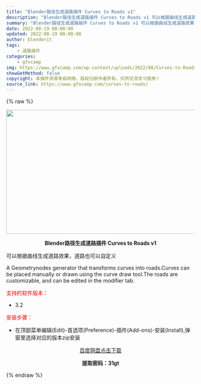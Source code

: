 ```yaml
---
title: "Blender路径生成道路插件 Curves to Roads v1"
description: "Blender路径生成道路插件 Curves to Roads v1 可以根据曲线生成道路效果，道路也可以自定义 A Geometrynodes generator that transforms c..."
summary: "Blender路径生成道路插件 Curves to Roads v1 可以根据曲线生成道路效果，道路也可以自定义 A Geometrynodes generator that transforms c..."
date: 2022-08-19 00:00:00
updated: 2022-08-19 00:00:00
author: blenderit
tags: 
    - 道路插件
categories:
    - gfxcamp
img: https://www.gfxcamp.com/wp-content/uploads/2022/08/Curves-to-Roads.jpg
showGetMethod: false
copyright: 本插件资源来自网络，版权归原作者所有，仅供交流学习使用！
source_link: https://www.gfxcamp.com/curves-to-roads/
---
```


{% raw %}
<div><p><img decoding="async" class="aligncenter size-full wp-image-106176" src="https://www.gfxcamp.com/wp-content/uploads/2022/08/Curves-to-Roads.jpg" data-src="https://www.gfxcamp.com/wp-content/uploads/2022/08/Curves-to-Roads.jpg" alt="" width="590" height="331" data-srcset="https://www.gfxcamp.com/wp-content/uploads/2022/08/Curves-to-Roads.jpg 590w, https://www.gfxcamp.com/wp-content/uploads/2022/08/Curves-to-Roads-150x84.jpg 150w" data-sizes="(max-width: 590px) 100vw, 590px"></p><p style="text-align: center;"><strong>Blender路径生成道路插件 Curves to Roads v1</strong></p><p>可以根据曲线生成道路效果，道路也可以自定义</p><p>A Geometrynodes generator that transforms curves into roads.Curves can be placed manually or drawn using the curve draw tool.The roads are customizable, and can be edited in the modifier tab.</p><p><span style="color: #ff0000;">支持的软件版本：</span></p><ul>
<li>3.2</li>
</ul><p style="text-align: left;"><span style="color: #ff0000;">安装步骤：</span></p><ul>
<li>在顶部菜单编辑(Edit)-首选项(Preference)-插件(Add-ons)-安装(Install),弹窗里选择对应的版本zip安装</li>
</ul><p style="text-align: center;"><a class="maxbutton-3 maxbutton maxbutton-baidu" target="_blank" rel="noopener" href="https://pan.baidu.com/s/1ptYvEaYmRr9We820HDF8GQ?pwd=31gt"><span class="mb-text">百度网盘点击下载</span></a></p><p style="text-align: center;"><strong>提取密码：31gt</strong></p></div>
<div style="display: none">gfxcamp</div>
{% endraw %}
